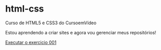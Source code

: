 # html-css
 Curso de HTML5 e CSS3 do CursoemVídeo

Estou aprendendo a criar sites e agora vou gerenciar meus  repositórios!

<a href="https://washingtonlcdev.github.io/html-css/exercicios/ex001">Executar o exercicio 001</a>